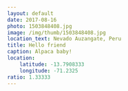 ```yaml
---
layout: default
date: 2017-08-16
photo: 1503848408.jpg
image: /img/thumb/1503848408.jpg
location_text: Nevado Auzangate, Peru
title: Hello friend
caption: Alpaca baby!
location:
    latitude: -13.7908333
    longitude: -71.2325
ratio: 1.33333
---
```

